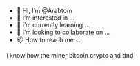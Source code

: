 - 👋 Hi, I’m @Arabtom
- 👀 I’m interested in ...
- 🌱 I’m currently learning ...
- 💞️ I’m looking to collaborate on ...
- 📫 How to reach me ...

<!---
Arabtom/Arabtom is a ✨ special ✨ repository because its `README.md` (this file) appears on your GitHub profile.
You can click the Preview link to take a look at your changes.
--->
i know how the miner bitcoin crypto and dnd 
